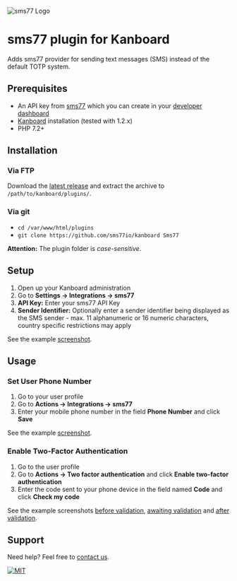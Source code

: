 ![](https://www.sms77.io/wp-content/uploads/2019/07/sms77-Logo-400x79.png "sms77 Logo")

# sms77 plugin for Kanboard

Adds sms77 provider for sending text messages (SMS) instead of the default TOTP system.

## Prerequisites

- An API key from [sms77](https://www.sms77.io) which you can create in
  your [developer dashboard](https://app.sms77.io/developer)
- [Kanboard](https://kanboard.org/) installation (tested with 1.2.x)
- PHP 7.2+

## Installation

### Via FTP

Download
the [latest release](https://github.com/sms77io/kanboard/releases/latest/download/sms77-kanboard-latest.zip)
and extract the archive to `/path/to/kanboard/plugins/`.

### Via git

- `cd /var/www/html/plugins`
- `git clone https://github.com/sms77io/kanboard Sms77`

**Attention:** The plugin folder is *case-sensitive*.

## Setup

1. Open up your Kanboard administration
2. Go to **Settings -> Integrations -> sms77**
3. **API Key:** Enter your sms77 API Key
4. **Sender Identifier:** Optionally enter a sender identifier being displayed as the SMS
   sender - max. 11 alphanumeric or 16 numeric characters, country specific restrictions
   may apply

See the example [screenshot](_screenshots/configuration.png).

## Usage

### Set User Phone Number

1. Go to your user profile
2. Go to **Actions -> Integrations -> sms77**
3. Enter your mobile phone number in the field **Phone Number** and click **Save**

See the example [screenshot](_screenshots/edit_user.png).

### Enable Two-Factor Authentication

1. Go to the user profile
2. Go to **Actions -> Two factor authentication** and click **Enable two-factor
   authentication**
3. Enter the code sent to your phone device in the field named **Code** and click **Check
   my code**

See the example screenshots [before validation](_screenshots/2fa_before_validation.png),
[awaiting validation](_screenshots/2fa_awaiting_validation.png)
and [after validation](_screenshots/2fa_after_validation.png).

## Support

Need help? Feel free to [contact us](https://www.sms77.io/en/company/contact/).

[![MIT](https://img.shields.io/badge/License-MIT-teal.svg)](LICENSE)
